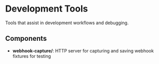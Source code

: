 # Development Tools

Tools that assist in development workflows and debugging.

## Components
- **webhook-capture/**: HTTP server for capturing and saving webhook fixtures for testing